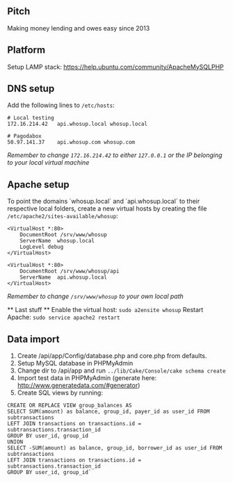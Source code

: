 Pitch
--------------------

Making money lending and owes easy since 2013

Platform
--------------------

Setup LAMP stack: https://help.ubuntu.com/community/ApacheMySQLPHP


DNS setup
--------------------
Add the following lines to `/etc/hosts`:
```
# Local testing
172.16.214.42   api.whosup.local whosup.local

# Pagodabox
50.97.141.37    api.whosup.com whosup.com
```

*Remember to change `172.16.214.42` to either `127.0.0.1` or the IP belonging to your local virtual machine*

Apache setup
--------------------
To point the domains ´whosup.local´ and ´api.whosup.local´ to their respective local folders, create a new virtual hosts by creating the file `/etc/apache2/sites-available/whosup`:
```
<VirtualHost *:80>
    DocumentRoot /srv/www/whosup
    ServerName  whosup.local
    LogLevel debug
</VirtualHost>

<VirtualHost *:80>
    DocumentRoot /srv/www/whosup/api
    ServerName  api.whosup.local
</VirtualHost>
```
*Remember to change `/srv/www/whosup` to your own local path*

** Last stuff **
Enable the virtual host: `sudo a2ensite whosup`
Restart Apache: `sudo service apache2 restart`

Data import
--------------------
1. Create /api/app/Config/database.php and core.php from defaults.
2. Setup MySQL database in PHPMyAdmin
3. Change dir to /api/app and run `../lib/Cake/Console/cake schema create`
4. Import test data in PHPMyAdmin (generate here: http://www.generatedata.com/#generator)
5. Create SQL views by running:

```
CREATE OR REPLACE VIEW group_balances AS
SELECT SUM(amount) as balance, group_id, payer_id as user_id FROM subtransactions
LEFT JOIN transactions on transactions.id = subtransactions.transaction_id
GROUP BY user_id, group_id
UNION
SELECT -SUM(amount) as balance, group_id, borrower_id as user_id FROM subtransactions
LEFT JOIN transactions on transactions.id = subtransactions.transaction_id
GROUP BY user_id, group_id`
```
